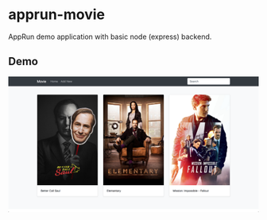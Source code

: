 # apprun-movie

AppRun demo application with basic node (express) backend.

## Demo

![Screenshot](demo.png)
